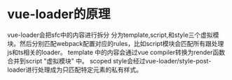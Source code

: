 # vue-loader的原理

vue-loader会把sfc中的内容进行拆分 分为template,script,和style三个虚拟模块。然后分别匹配webpack配置对应的rules，比如script模块会匹配所有跟处理js和ts相关的loader。
template 中的内容会通过vue compiler转换为render函数合并到script "虚拟模块" 中。
scoped style会经过vue-loader/style-post-loader进行处理成为只匹配特定元素的私有样式。
